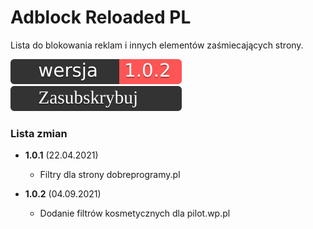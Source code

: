 # Adblock Reloaded PL
 Lista do blokowania reklam i innych elementów zaśmiecających strony.

[![Aktualna wersja](https://raw.githubusercontent.com/moniga9/Adblock-Reloaded-PL/61550e036943662efcac0c8fa056a4a10bdccf83/extras/ver.svg)](https://raw.githubusercontent.com/moniga9/Adblock-Reloaded-PL/main/Adblock_Reloaded_PL.txt)
[![Zasubskrybuj](https://raw.githubusercontent.com/moniga9/Adblock-Reloaded-PL/main/extras/sub.svg)](https://subscribe.adblockplus.org?location=https%3A%2F%2Fraw.githubusercontent.com%2Fmoniga9%2FAdblock-Reloaded-PL%2Fmain%2FAdblock_Reloaded_PL.txt&amp;title=Adblock%20Reloaded%20PL)

### Lista zmian

* **1.0.1** (22.04.2021)
  * <!-- (Lista zmian) --> Filtry dla strony dobreprogramy.pl

* **1.0.2** (04.09.2021)
  * <!-- (Lista zmian) --> Dodanie filtrów kosmetycznych dla pilot.wp.pl


